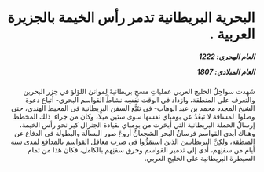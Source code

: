 <h1 dir="rtl">البحرية البريطانية تدمر رأس الخيمة بالجزيرة العربية .</h1>

<h5 dir="rtl">العام الهجري:  1222

العام الميلادي: 1807

</h5>

<p dir="rtl">شَهِدت سواحِلُ الخليج العربي عملياتِ مسحٍ بريطانيةً لِموانئ اللؤلؤ في جزر البحرين والتعرف على المنطقة، وازداد في الوقت نفسِه نشاطُ القواسم البحري- أتباع دعوة الشيخ المجدد محمد بن عبد الوهاب- في تتَبُّع السفن البريطانية في المحيط الهندي، حتى وصلوا  لمسافة لا تبعُدُ عن بومباي نفسها سوى ستين ميلًا، وكان من جراء  ذلك المخطط إرسالُ الحملة البريطانية التي أبحَرت من بومباي بقيادة الجنرال كير نحو رأس الخيمة، وهناك أبدى القواسم فرسانُ البحر الشجعانُ أروعَ صور البسالة والبطولة في الدفاع عن المنطقة، ولكِنَّ البريطانيين الذين استمَرُّوا في ضرب معاقل القواسم بالمدافع لمدى ستة أيام من سفنِهم، أدى إلى تدمير القواسم وحرق سفنِهم بالكامل، فكان هذا من تمام السيطرة البريطانية على الخليجِ العربي.</p></br>
